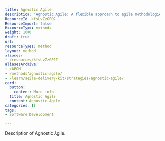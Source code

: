 ```yaml
---
title: Agnostic Agile
description: 'Agnostic Agile: A flexible approach to agile methodologies, promoting adaptability and collaboration without being tied to a specific framework.'
ResourceId: kfsLvZzGPDZ
ResourceImport: false
ResourceType: methods
weight: 1000
draft: true
url: 
resourceTypes: method
layout: method
aliases:
- /resources/kfsLvZzGPDZ
aliasesArchive:
- /APOM
- /methods/agnostic-agile/
- /learn/agile-delivery-kit/strategies/agnostic-agile/
card:
  button:
    content: More info
  title: Agnostic Agile
  content: Agnostic Agile
categories: []
tags:
- Software Development

---
```

Description of Agnostic Agile.
